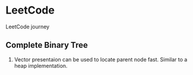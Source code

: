 # LeetCode
LeetCode journey

## Complete Binary Tree
1. Vector presentaion can be used to locate parent node fast.
Similar to a heap implementation.
